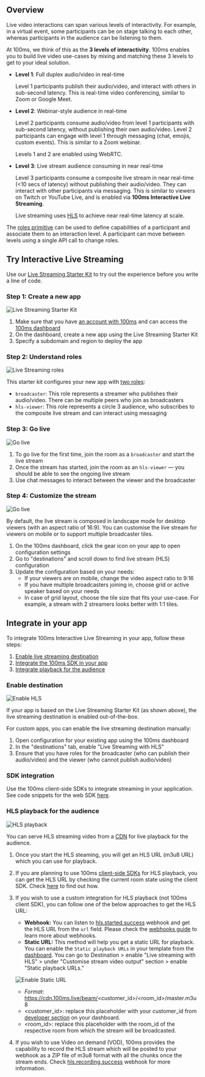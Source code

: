 ## Overview

Live video interactions can span various levels of interactivity. For example, in a virtual event, some participants can be on stage talking to each other, whereas participants in the audience can be listening to them.

At 100ms, we think of this as the **3 levels of interactivity**. 100ms enables you to build live video use-cases by mixing and matching these 3 levels to get to your ideal solution.

* **Level 1**: Full duplex audio/video in real-time

    Level 1 participants publish their audio/video, and interact with others in sub-second latency. This is real-time video conferencing, similar to Zoom or Google Meet.
    
* **Level 2**: Webinar-style audience in real-time

    Level 2 participants consume audio/video from level 1 participants with sub-second latency, without publishing their own audio/video. Level 2 participants can engage with level 1 through messaging (chat, emojis, custom events). This is similar to a Zoom webinar.

    Levels 1 and 2 are enabled using WebRTC.
    
* **Level 3**: Live stream audience consuming in near real-time

    Level 3 participants consume a composite live stream in near real-time (<10 secs of latency) without publishing their audio/video. They can interact with other participants via messaging. This is similar to viewers on Twitch or YouTube Live, and is enabled via **100ms Interactive Live Streaming**.

    Live streaming uses [HLS](https://www.100ms.live/blog/hls-101-beginners-guide) to achieve near real-time latency at scale.

The [roles primitive](templates-and-roles) can be used to define capabilities of a participant and associate them to an interaction level. A participant can move between levels using a single API call to change roles.

## Try Interactive Live Streaming

Use our [Live Streaming Starter Kit](https://www.100ms.live/marketplace/live-streaming-starter-kit) to try out the experience before you write a line of code.

### Step 1: Create a new app

![Live Streaming Starter Kit](/docs/docs/v2/live-streaming-starter-kit.png)

1. Make sure that you have [an account with 100ms](https://dashboard.100ms.live/register) and can access the [100ms dashboard](https://dashboard.100ms.live/)
1. On the dashboard, create a new app using the Live Streaming Starter Kit
1. Specify a subdomain and region to deploy the app

### Step 2: Understand roles

![Live Streaming roles](/docs/docs/v2/live-streaming-roles.png)

This starter kit configures your new app with [two roles](templates-and-roles):

* `broadcaster`: This role represents a streamer who publishes their audio/video. There can be multiple peers who join as broadcasters
* `hls-viewer`: This role represents a circle 3 audience, who subscribes to the composite live stream and can interact using messaging

### Step 3: Go live

![Go live](/docs/docs/v2/live-streaming-go-live.gif)

1. To go live for the first time, join the room as a `broadcaster` and start the live stream
2. Once the stream has started, join the room as an `hls-viewer` — you should be able to see the ongoing live stream
3. Use chat messages to interact between the viewer and the broadcaster

### Step 4: Customize the stream

![Go live](/docs/docs/v2/live-streaming-customise.png)

By default, the live stream is composed in landscape mode for desktop viewers (with an aspect ratio of 16:9). You can customise the live stream for viewers on mobile or to support multiple broadcaster tiles.

1. On the 100ms dashboard, click the gear icon on your app to open configuration settings
2. Go to "destinations" and scroll down to find live stream (HLS) configuration
3. Update the configuration based on your needs:
    * If your viewers are on mobile, change the video aspect ratio to 9:16
    * If you have multiple broadcasters joining in, choose grid or active speaker based on your needs
    * In case of grid layout, choose the tile size that fits your use-case. For example, a stream with 2 streamers looks better with 1:1 tiles.

## Integrate in your app

To integrate 100ms Interactive Live Streaming in your app, follow these steps:

1. [Enable live streaming destination](#enable-destination)
2. [Integrate the 100ms SDK in your app](#sdk-integration)
3. [Integrate playback for the audience](#hls-playback-for-the-audience)

### Enable destination

![Enable HLS](/docs/docs/v2/live-streaming-enable.gif)

If your app is based on the Live Streaming Starter Kit (as shown above), the live streaming destination is enabled out-of-the-box.

For custom apps, you can enable the live streaming destination manually:

1. Open configuration for your existing app using the 100ms dashboard
1. In the "destinations" tab, enable "Live Streaming with HLS"
1. Ensure that you have roles for the broadcaster (who can publish their audio/video) and the viewer (who cannot publish audio/video)

### SDK integration

Use the 100ms client-side SDKs to integrate streaming in your application. See code snippets for the web SDK [here](./../features/hls).

### HLS playback for the audience

![HLS playback](/docs/docs/v2/hls-playback.png)

You can serve HLS streaming video from a [CDN](https://www.stackpath.com/edge-academy/what-is-a-cdn/) for live playback for the audience.

1. Once you start the HLS steaming, you will get an HLS URL (m3u8 URL) which you can use for playback.
2. If you are planning to use 100ms [client-side SDKs](./../features/hls) for HLS playback, you can get the HLS URL by checking the current room state using the client SDK. Check [here](./../features/hls#current-room-status) to find out how.
3. If you wish to use a custom integration for HLS playback (not 100ms client SDK), you can follow one of the below approaches to get the HLS URL:
   - **Webhook:** You can listen to [hls.started.success](/server-side/v2/foundation/webhook#hls-started-success) webhook and get the HLS URL from the `url` field. Please check the [webhooks guide](/server-side/v2/introduction/webhook) to learn more about webhooks.
   - **Static URL:** This method will help you get a static URL for playback. You can enable the `Static playback URLs` in your template from the [dashboard](https://dashboard.100ms.live/dashboard). You can go to Destination > enable "Live streaming with HLS" > under "Customise stream video output" section > enable "Static playback URLs."
  
    ![Enable Static URL](/docs/docs/v2/enable-static-url.png)

      - _Format_: https://cdn.100ms.live/beam/<customer_id>/<room_id>/master.m3u8
      - <customer_id>: replace this placeholder with your customer_id from [developer section](https://dashboard.100ms.live/developer) on your dashboard. 
      - <room_id>: replace this placeholder with the room_id of the respective room from which the stream will be broadcasted.

4. If you wish to use Video on demand (VOD), 100ms provides the capability to record the HLS stream which will be posted to your webhook as a ZIP file of m3u8 format with all the chunks once the stream ends. Check [hls.recording.success](/server-side/v2/introduction/webhook#hls-recording-success) webhook for more information. 